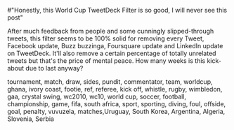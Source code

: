 #"Honestly, this World Cup TweetDeck Filter is so good, I will never see this post"


 After much feedback from people and some cunningly slipped-through tweets, this filter seems to be 100% solid for removing every Tweet, Facebook update, Buzz buzzinga, Foursquare update and LinkedIn update on TweetDeck. It&#39;ll also remove a certain percentage of totally unrelated tweets but that&#39;s the price of mental peace. How many weeks is this kick-about due to last anyway? <p /><div>tournament, match, draw, sides, pundit, commentator, team, worldcup, ghana, ivory coast, footie, ref, referee, kick off, whistle, rugby, wimbledon, gaa, crystal swing, wc2010, wc10, world cup, soccer, football, championship, game, fifa, south africa, sport, sporting, diving, foul, offside, goal, penalty, vuvuzela, matches,Uruguay, South Korea, Argentina, Algeria, Slovenia, Serbia</div>
 